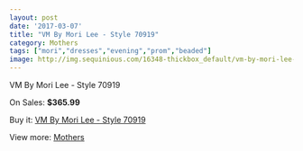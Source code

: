 ```yaml
---
layout: post
date: '2017-03-07'
title: "VM By Mori Lee - Style 70919"
category: Mothers
tags: ["mori","dresses","evening","prom","beaded"]
image: http://img.sequinious.com/16348-thickbox_default/vm-by-mori-lee-style-70919.jpg
---
```

VM By Mori Lee - Style 70919

On Sales: **$365.99**
<a href="https://www.sequinious.com/mothers/7720-vm-by-mori-lee-style-70919.html"><amp-img layout="responsive" width="600" height="600" src="//img.sequinious.com/16348-thickbox_default/vm-by-mori-lee-style-70919.jpg" alt="VM By Mori Lee - Style 70919 0" /></a>
<a href="https://www.sequinious.com/mothers/7720-vm-by-mori-lee-style-70919.html"><amp-img layout="responsive" width="600" height="600" src="//img.sequinious.com/16350-thickbox_default/vm-by-mori-lee-style-70919.jpg" alt="VM By Mori Lee - Style 70919 1" /></a>
<a href="https://www.sequinious.com/mothers/7720-vm-by-mori-lee-style-70919.html"><amp-img layout="responsive" width="600" height="600" src="//img.sequinious.com/16349-thickbox_default/vm-by-mori-lee-style-70919.jpg" alt="VM By Mori Lee - Style 70919 2" /></a>

Buy it: [VM By Mori Lee - Style 70919](https://www.sequinious.com/mothers/7720-vm-by-mori-lee-style-70919.html "VM By Mori Lee - Style 70919")

View more: [Mothers](https://www.sequinious.com/6-mothers "Mothers")